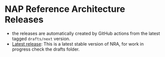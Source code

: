 # NAP Reference Architecture Releases

- the releases are automatically created by GitHub actions from the latest tagged `drafts/next` version.
- [Latest release](./latest/): This is a latest stable version of NRA, for work in progress check the drafts folder.
